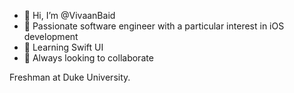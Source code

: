- 👋 Hi, I’m @VivaanBaid
- 👀 Passionate software engineer with a particular interest in iOS development
- 🌱 Learning Swift UI
- 💞️ Always looking to collaborate

Freshman at Duke University.

<!---
VivaanBaid/VivaanBaid is a ✨ special ✨ repository because its `README.md` (this file) appears on your GitHub profile.
You can click the Preview link to take a look at your changes.
--->

